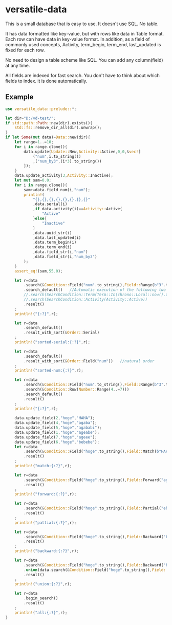 # versatile-data

This is a small database that is easy to use.
It doesn't use SQL.
No table.

It has data formatted like key-value, but with rows like data in Table format. Each row can have data in key-value format.
In addition, as a field of commonly used concepts,
Activity, term_begin, term_end, last_updated
is fixed for each row.

No need to design a table scheme like SQL.
You can add any column(field) at any time.

All fields are indexed for fast search.
You don't have to think about which fields to index. it is done automatically.

## Example

```rust
use versatile_data::prelude::*;

let dir="D:/vd-test/";
if std::path::Path::new(dir).exists(){
    std::fs::remove_dir_all(dir).unwrap();
}
if let Some(mut data)=Data::new(dir){
    let range=1..=10;
    for i in range.clone(){
        data.update(Update::New,Activity::Active,0,0,&vec![
            ("num",i.to_string())
            ,("num_by3",(i*3).to_string())
        ]);
    }
    data.update_activity(3,Activity::Inactive);
    let mut sam=0.0;
    for i in range.clone(){
        sam+=data.field_num(i,"num");
        println!(
            "{},{},{},{},{},{},{},{}"
            ,data.serial(i)
            ,if data.activity(i)==Activity::Active{
                "Active"
            }else{
                "Inactive"
            }
            ,data.uuid_str(i)
            ,data.last_updated(i)
            ,data.term_begin(i)
            ,data.term_end(i)
            ,data.field_str(i,"num")
            ,data.field_str(i,"num_by3")
        );
    }
    assert_eq!(sam,55.0);

    let r=data
        .search(&Condition::Field("num".to_string(),Field::Range(b"3".to_vec(),b"8".to_vec())))
        .search_default()   //Automatic execution of the following two lines
        //.search(SearchCondition::Term(Term::In(chrono::Local::now().timestamp())))
        //.search(SearchCondition::Activity(Activity::Active))
        .result()
    ;
    println!("{:?}",r);

    let r=data
        .search_default() 
        .result_with_sort(&Order::Serial)
    ;
    println!("sorted-serial:{:?}",r);

    let r=data
        .search_default() 
        .result_with_sort(&Order::Field("num"))   //natural order
    ;
    println!("sorted-num:{:?}",r);

    let r=data
        .search(&Condition::Field("num".to_string(),Field::Range(b"3".to_vec(),b"8".to_vec())))
        .search(&Condition::Row(Number::Range(4..=7)))
        .search_default()
        .result()
    ;
    println!("{:?}",r);
    
    data.update_field(2,"hoge","HAHA");
    data.update_field(4,"hoge","agaba");
    data.update_field(5,"hoge","agababi");
    data.update_field(1,"hoge","ageabe");
    data.update_field(7,"hoge","ageee");
    data.update_field(6,"hoge","bebebe");
    let r=data
        .search(&Condition::Field("hoge".to_string(),Field::Match(b"HAHA".to_vec())))
        .result()
    ;
    println!("match:{:?}",r);

    let r=data
        .search(&Condition::Field("hoge".to_string(),Field::Forward("age".to_string())))
        .result()
    ;
    println!("forward:{:?}",r);

    let r=data
        .search(&Condition::Field("hoge".to_string(),Field::Partial("eb".to_string())))
        .result()
    ;
    println!("pattial:{:?}",r);

    let r=data
        .search(&Condition::Field("hoge".to_string(),Field::Backward("be".to_string())))
        .result()
    ;
    println!("backward:{:?}",r);

    let r=data
        .search(&Condition::Field("hoge".to_string(),Field::Backward("be".to_string())))
        .union(data.search(&Condition::Field("hoge".to_string(),Field::Match(b"HAHA".to_vec()))))
        .result()
    ;
    println!("union:{:?}",r);

    let r=data
        .begin_search()
        .result()
    ;
    println!("all:{:?}",r);
}
```